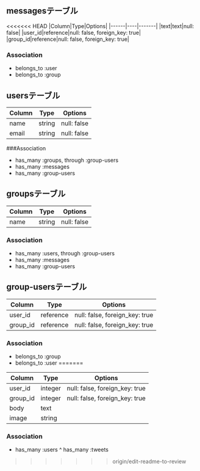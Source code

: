 ## messagesテーブル
<<<<<<< HEAD
|Column|Type|Options|
|------|----|-------|
|text|text|null: false|
|user_id|reference|null: false, foreign_key: true|
|group_id|reference|null: false, foreign_key: true|

### Association
- belongs_to :user
- belongs_to :group


## usersテーブル
|Column|Type|Options|
|------|----|-------|
|name|string|null: false|
|email|string|null: false|

###Association
- has_many :groups, through :group-users
- has_many :messages
- has_many :group-users


## groupsテーブル
|Column|Type|Options|
|------|----|-------|
|name|string|null: false|

### Association
- has_many :users, through :group-users
- has_many :messages
- has_many :group-users


## group-usersテーブル
|Column|Type|Options|
|------|----|-------|
|user_id|reference|null: false, foreign_key: true|
|group_id|reference|null: false, foreign_key: true|

### Association
- belongs_to :group
- belongs_to :user
=======

|Column|Type|Options|
|------|----|-------|
|user_id|integer|null: false, foreign_key: true|
|group_id|integer|null: false, foreign_key: true|
|body|text|
|image|string|


### Association
- has_many :users
^ has_many :tweets
>>>>>>> origin/edit-readme-to-review

